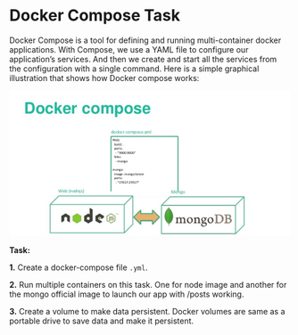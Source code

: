 # Docker Compose Task

Docker Compose is a tool for defining and running multi-container docker applications. With Compose, we use a YAML file to configure our application’s services. And then we create and start all the services from the configuration with a single command. Here is a simple graphical illustration that shows how Docker compose works:

![SCHEME](./compose.png)

__Task:__

__1.__ Create a docker-compose file `.yml`.

__2.__ Run multiple containers on this task. One for node image and another for the mongo official image to launch our app with /posts working.

__3.__ Create a volume to make data persistent. Docker volumes are same as a portable drive to save data and make it persistent.

